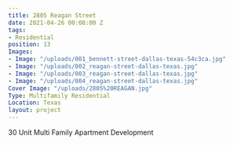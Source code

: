 ```yaml
---
title: 2805 Reagan Street
date: 2021-04-26 00:08:00 Z
tags:
- Residential
position: 13
Images:
- Image: "/uploads/001_bennett-street-dallas-texas-54c3ca.jpg"
- Image: "/uploads/002_reagan-street-dallas-texas.jpg"
- Image: "/uploads/003_reagan-street-dallas-texas.jpg"
- Image: "/uploads/004_reagan-street-dallas-texas.jpg"
Cover Image: "/uploads/2805%20REAGAN.jpg"
Type: Multifamily Residential
Location: Texas
layout: project
---
```


30 Unit Multi Family Apartment Development

